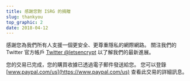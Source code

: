 ```yaml
---
title: 感謝您對 ISRG 的捐贈
slug: thankyou
top_graphic: 2
date: 2018-04-12
---
```


感謝您為我們所有人支援一個更安全、更尊重隱私的網際網路。 關注我們的 Twitter 官方帳戶 [Twitter @letsencrypt](https://twitter.com/letsencrypt) 以了解我們的最新進展。

您的交易已完成，您的購買收據已透過電子郵件發送給您。 您可以登錄 [www.paypal.com/us](https://www.paypal.com/us) 查看此交易的詳細訊息。
